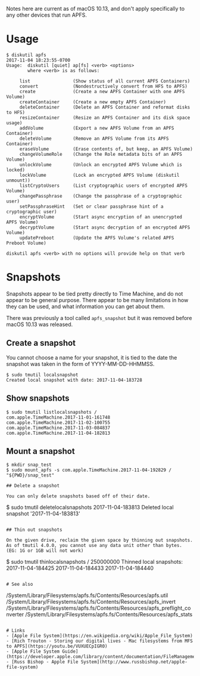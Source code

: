 Notes here are current as of macOS 10.13, and don't apply specifically to any other devices that run APFS.

# Usage

```
$ diskutil apfs
2017-11-04 18:23:55-0700
Usage:  diskutil [quiet] ap[fs] <verb> <options>
        where <verb> is as follows:

     list                (Show status of all current APFS Containers)
     convert             (Nondestructively convert from HFS to APFS)
     create              (Create a new APFS Container with one APFS Volume)
     createContainer     (Create a new empty APFS Container)
     deleteContainer     (Delete an APFS Container and reformat disks to HFS)
     resizeContainer     (Resize an APFS Container and its disk space usage)
     addVolume           (Export a new APFS Volume from an APFS Container)
     deleteVolume        (Remove an APFS Volume from its APFS Container)
     eraseVolume         (Erase contents of, but keep, an APFS Volume)
     changeVolumeRole    (Change the Role metadata bits of an APFS Volume)
     unlockVolume        (Unlock an encrypted APFS Volume which is locked)
     lockVolume          (Lock an encrypted APFS Volume (diskutil unmount))
     listCryptoUsers     (List cryptographic users of encrypted APFS Volume)
     changePassphrase    (Change the passphrase of a cryptographic user)
     setPassphraseHint   (Set or clear passphrase hint of a cryptographic user)
     encryptVolume       (Start async encryption of an unencrypted APFS Volume)
     decryptVolume       (Start async decryption of an encrypted APFS Volume)
     updatePreboot       (Update the APFS Volume's related APFS Preboot Volume)

diskutil apfs <verb> with no options will provide help on that verb
```

# Snapshots

Snapshots appear to be tied pretty directly to Time Machine, and do not appear to be general purpose. There appear to be many limitations in how they can be used, and what information you can get about them.

There was previously a tool called `apfs_snapshot` but it was removed before macOS 10.13 was released.

## Create a snapshot

You cannot choose a name for your snapshot, it is tied to the date the snapshot was taken in the form of YYYY-MM-DD-HHMMSS.

```
$ sudo tmutil localsnapshot
Created local snapshot with date: 2017-11-04-183728
```

## Show snapshots

```
$ sudo tmutil listlocalsnapshots /
com.apple.TimeMachine.2017-11-01-161748
com.apple.TimeMachine.2017-11-02-100755
com.apple.TimeMachine.2017-11-03-084837
com.apple.TimeMachine.2017-11-04-182813
```

## Mount a snapshot

```
$ mkdir snap_test
$ sudo mount_apfs -s com.apple.TimeMachine.2017-11-04-192829 / "${PWD}/snap_test"

## Delete a snapshot

You can only delete snapshots based off of their date.

```
$ sudo tmutil deletelocalsnapshots 2017-11-04-183813
Deleted local snapshot '2017-11-04-183813'
```

## Thin out snapshots

On the given drive, reclaim the given space by thinning out snapshots. As of tmutil 4.0.0, you cannot use any data unit other than bytes. (EG: 1G or 1GB will not work)

```
$ sudo tmutil thinlocalsnapshots / 250000000
Thinned local snapshots:
2017-11-04-184425
2017-11-04-184433
2017-11-04-184440
```

# See also

```
/System/Library/Filesystems/apfs.fs/Contents/Resources/apfs.util
/System/Library/Filesystems/apfs.fs/Contents/Resources/apfs_invert
/System/Library/Filesystems/apfs.fs/Contents/Resources/apfs_preflight_converter
/System/Library/Filesystems/apfs.fs/Contents/Resources/apfs_stats
```

# Links
- [Apple File System](https://en.wikipedia.org/wiki/Apple_File_System)
- [Rich Trouton - Storing our digital lives - Mac filesystems from MFS to APFS](https://youtu.be/VUXUECpIGR0)
- [Apple File System Guide](https://developer.apple.com/library/content/documentation/FileManagement/Conceptual/APFS_Guide/Introduction/Introduction.html)
- [Russ Bishop - Apple File System](http://www.russbishop.net/apple-file-system)
